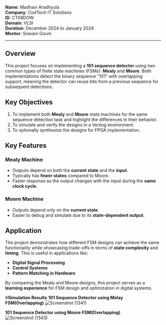 **Name**: Madhavi Aradhyula  
**Company**: CodTech IT Solutions  
**ID**: CT08DOW  
**Domain**: VLSI  
**Duration**: December 2024 to January 2024  
**Mentor**: Sravani Gouni  

---

## Overview  

This project focuses on implementing a **101 sequence detector** using two common types of finite state machines (FSMs): **Mealy** and **Moore**. Both implementations detect the binary sequence "101" with overlapping support, meaning the detector can reuse bits from a previous sequence for subsequent detections.  


## Key Objectives  

1. To implement both **Mealy** and **Moore** state machines for the same sequence detection task and highlight the differences in their behavior.  
2. To simulate and verify the designs in a Verilog environment.  
3. To optionally synthesize the designs for FPGA implementation.  

## Key Features  

### Mealy Machine  
- Outputs depend on both the **current state** and the **input**.  
- Typically has **fewer states** compared to Moore.  
- Faster response as the output changes with the input during the **same clock cycle**.  

### Moore Machine  
- Outputs depend only on the **current state**.  
- Easier to debug and simulate due to its **state-dependent output**.  

## Application  

The project demonstrates how different FSM designs can achieve the same functionality while showcasing trade-offs in terms of **state complexity** and **timing**. This is useful in applications like:  

- **Digital Signal Processing**  
- **Control Systems**  
- **Pattern Matching in Hardware**  

By comparing the Mealy and Moore designs, this project serves as a **learning experience** for FSM design and optimization in digital systems.  

 
#**Simulation Results**
**101 Sequence Detector using Melay FSM(Overlapping)**
![Screenshot (1341)](https://github.com/user-attachments/assets/f972bd27-9366-4731-8553-120a234fcc6b)

**101 Sequence Detector using Moore FSM(Overlapping)**
![Screenshot (1343)](https://github.com/user-attachments/assets/72c8885e-1ecf-42b8-820e-e351283d7d22)


